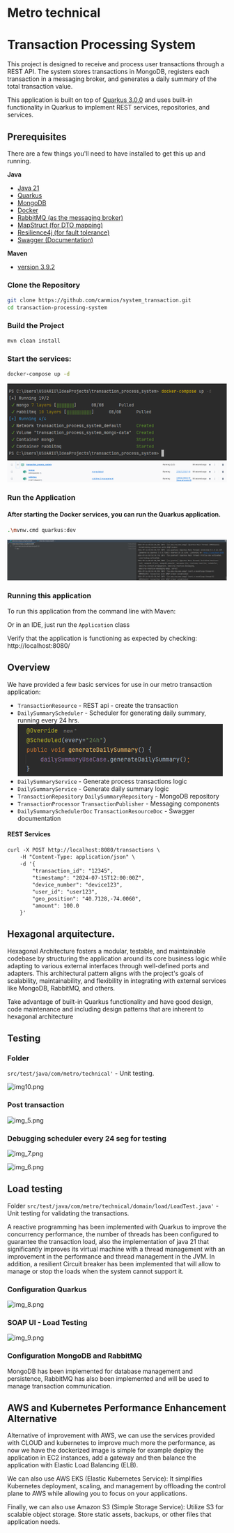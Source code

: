 Metro technical
====================
# Transaction Processing System

This project is designed to receive and process user transactions through a REST API. The system stores transactions in MongoDB, registers each transaction in a messaging broker, and generates a daily summary of the total transaction value. 

This application is built on top of [Quarkus 3.0.0](https://quarkus.io/) and uses built-in functionality in Quarkus to implement REST services, repositories, and services.



Prerequisites
-----------------

There are a few things you'll need to have installed to get this up and running.

**Java**

- [Java 21](https://aws.amazon.com/corretto/)
- [Quarkus](https://quarkus.io//)
- [MongoDB](https://quarkus.io/guides/mongodb-panache)
- [Docker](https://www.docker.com/)
- [RabbitMQ (as the messaging broker)](https://www.rabbitmq.com/)
- [MapStruct (for DTO mapping)](https://mapstruct.org/)
- [Resilience4j (for fault tolerance)](https://resilience4j.readme.io/docs/getting-started)
- [Swagger (Documentation)](https://swagger.io/)


**Maven**

- [version 3.9.2](https://maven.apache.org/download.cgi)

### Clone the Repository
```sh
git clone https://github.com/canmios/system_transaction.git
cd transaction-processing-system
```

### Build the Project
```sh
mvn clean install
```

### Start the services:

```sh
docker-compose up -d
```

![img.png](files/img.png)
![img_1.png](files/img_1.png)

### Run the Application 
#### After starting the Docker services, you can run the Quarkus application.

```sh
.\mvnw.cmd quarkus:dev
```
![img_2.png](files/img_2.png)

### Running this application ###

To run this application from the command line with Maven:

Or in an IDE, just run the `Application` class

Verify that the application is functioning as expected by checking: http://localhost:8080/

Overview
-----------

We have provided a few basic services for use in our metro transaction application: 
- `TransactionResource`  - REST api - create the transaction
- `DailySummaryScheduler` - Scheduler for generating daily summary, running every 24 hrs.
   ![img_4.png](files/img_4.png)
- `DailySummaryService` - Generate process transactions logic
- `DailySummaryService` - Generate daily summary logic 
- `TransactionRepository` `DailySummaryRepository` - MongoDB repository
- `TransactionProcessor` `TransactionPublisher` - Messaging components
- `DailySummarySchedulerDoc` `TransactionResourceDoc` - Swagger documentation

#### REST Services ####
```
curl -X POST http://localhost:8080/transactions \
    -H "Content-Type: application/json" \
    -d '{
        "transaction_id": "12345",
        "timestamp": "2024-07-15T12:00:00Z",
        "device_number": "device123",
        "user_id": "user123",
        "geo_position": "40.7128,-74.0060",
        "amount": 100.0
    }'
```

Hexagonal arquitecture.
-----------
Hexagonal Architecture fosters a modular, testable, and maintainable codebase by structuring the application around its core business logic while adapting to various external interfaces through well-defined ports and adapters. This architectural pattern aligns with the project's goals of scalability, maintainability, and flexibility in integrating with external services like MongoDB, RabbitMQ, and others.

Take advantage of built-in Quarkus functionality and have good design, code maintenance and including design patterns that are inherent to hexagonal architecture 

Testing
-----------
### Folder
```src/test/java/com/metro/technical'``` - Unit testing.

![img10.png](files/img10.png)

### Post transaction

![img_5.png](files/img_5.png)

### Debugging scheduler every 24 seg for testing

![img_7.png](files/img_7.png)

![img_6.png](files/img_6.png)

## Load testing 

Folder 
```src/test/java/com/metro/technical/domain/load/LoadTest.java'``` - Unit testing for validating the transactions.

A reactive programming has been implemented with Quarkus to improve the concurrency performance, the number of threads 
has been configured to guarantee the transaction load, also the implementation of java 21 that significantly improves 
its virtual machine with a thread management with an improvement in the performance and thread management in the JVM. In addition, a resilient Circuit breaker has been implemented that will allow to manage or stop the loads when the system cannot support it.

### Configuration Quarkus

![img_8.png](files/img_8.png)

### SOAP UI - Load Testing 

![img_9.png](files/img_9.png)

### Configuration MongoDB and RabbitMQ

MongoDB has been implemented for database management and persistence, RabbitMQ has also been implemented and will be used to manage transaction communication. 

## AWS and Kubernetes Performance Enhancement Alternative

Alternative of improvement with AWS, we can use the services provided with CLOUD and kubernetes to improve much more the performance, as now we have the dockerized image is simple for example deploy the application in EC2 instances, add a gateway and then balance the application with Elastic Load Balancing (ELB).

We can also use AWS EKS (Elastic Kubernetes Service): It simplifies Kubernetes deployment, scaling, and management by offloading the control plane to AWS while allowing you to focus on your applications.

Finally, we can also use Amazon S3 (Simple Storage Service): Utilize S3 for scalable object storage. Store static assets, backups, or other files that application needs.



